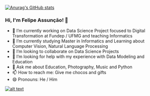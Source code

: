 [![Anurag's GitHub stats](https://github-readme-stats.vercel.app/api?username=fellipeassuncao&show_icons=true&theme=radical)](https://github.com/fellipeassuncao/github-readme-stats)

### Hi, I'm Felipe Assunção! 👋

- 🔭 I’m currently working on Data Science Project focused to Digital Transformation at Fundep / UFMG and teaching Informatics
- 🌱 I’m currently studying Master in Informatics and Learning about Computer Vision, Natural Language Processing
- 👯 I’m looking to collaborate on Data Science Projects
- 🤔 I’m looking for help with my experience with Data Modeling and Education
- 💬 Ask me about Education, Photography, Music and Python
- 📫 How to reach me: Give me chocos and gifts
- 😄 Pronouns: He / Him

<!--
**fellipeassuncao/fellipeassuncao** is a ✨ _special_ ✨ repository because its `README.md` (this file) appears on your GitHub profile.

Here are some ideas to get you started:

- 🔭 I’m currently working on ...
- 🌱 I’m currently learning ...
- 👯 I’m looking to collaborate on ...
- 🤔 I’m looking for help with ...
- 💬 Ask me about ...
- 📫 How to reach me: ...
- 😄 Pronouns: ...
- ⚡ Fun fact: ...
-->

<!-- Please don't remove this: Grab your social icons from https://github.com/carlsednaoui/gitsocial -->

<!-- display the social media buttons in your README -->
[![alt text][1.1]][1]

<!-- links to social media icons -->
<!-- no need to change these -->

<!-- icons with padding -->
[1.1]: http://i.imgur.com/tXSoThF.png (twitter icon with padding)

<!-- icons without padding -->
[1.2]: http://i.imgur.com/wWzX9uB.png (twitter icon without padding)

<!-- links to your social media accounts -->
<!-- update these accordingly -->
[1]: http://www.twitter.com/fellipeassuncao


<!-- Please don't remove this: Grab your social icons from https://github.com/carlsednaoui/gitsocial -->
